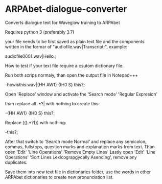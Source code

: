 # ARPAbet-dialogue-converter
Converts dialogue text for Waveglow training to ARPAbet

Requires python 3 (preferably 3.7)



your file needs to be first saved as plain text file and the components written in the formar of "audiofile.wav|Transcript;",  example:

audiofile0001.wav|Hello.;



How to test if your text file require a csutom dictionary file.

Run both scrips normaly, than open the output file in Notepad+++

-howisthis.wav|{HH AW1} {IH0 S} this?;

Open 'Replace' window and activate the 'Search mode' 'Regular Expresion'

than replace all .*?\| with nothing to create this:

-{HH AW1} {IH0 S} this?;

Replace (\{).*?(\}) with nothing:

-this?;

After that switch to 'Search mode Normal' and replace any semicolon, commas, fullstops, question marks and explanation marks from text. 
Than open 'Edit' 'Line Operations' 'Remove Empty Lines'
Lastly open 'Edit' 'Line Operations' 'Sort Lines Lexicograpgycally Asending', remove any duplicates. 

Save them into new text file in dictionaries folder, use the words in other ARPAbet dictionaries to create new pronunciation list. 
